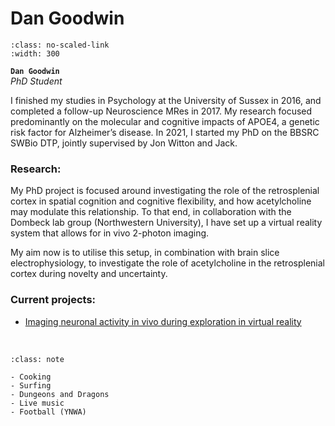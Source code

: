 # Dan Goodwin

```{image} ../../img/members/dangoodwin.jpg 
:class: no-scaled-link
:width: 300
```

**`Dan Goodwin`**  
_PhD Student_  
[<i class="fa-brands fa-linkedin-in fa-lg" style="color:#5a97d8"></i>](https://www.linkedin.com/in/daniel-goodwin-96173421b/?originalSubdomain=uk)
[<i class="fa-solid fa-building-columns" style="color: #d74242;"></i>](http://www.bristol.ac.uk/phys-pharm-neuro/)
[<i class="fa-brands fa-github" style="color: #696969;"></i>]()
[<i class="fa-solid fa-envelope"></i>](mailto:daniel.goodwin@bristol.ac.uk)
<!--[<i class="fa-brands fa-twitter fa-lg" style="color:#2a67cf"></i>]()
[<i class="fa-brands fa-researchgate" style="color: #57dba8;"></i>](https://www.researchgate.com)
[<i class="fa-brands fa-orcid" style="color: #6eee5d;"></i>](https://www.orcid.org)-->

I finished my studies in Psychology at the University of Sussex in 2016, and completed a follow-up Neuroscience MRes in 2017. My research focused predominantly on the molecular and cognitive impacts of APOE4, a genetic risk factor for Alzheimer’s disease. In 2021, I started my PhD on the BBSRC SWBio DTP, jointly supervised by Jon Witton and Jack.

### Research:
 
My PhD project is focused around investigating the role of the retrosplenial cortex in spatial cognition and cognitive flexibility, and how acetylcholine may modulate this relationship. To that end, in collaboration with the Dombeck lab group (Northwestern University), I have set up a virtual reality system that allows for in vivo 2-photon imaging. 

My aim now is to utilise this setup, in combination with brain slice electrophysiology, to investigate the role of acetylcholine in the retrosplenial cortex during novelty and uncertainty.


### Current projects:

- [Imaging neuronal activity in vivo during exploration in virtual reality](../../projects/vr-2photon)


&nbsp;


```{admonition} Outside of the lab
:class: note

- Cooking
- Surfing
- Dungeons and Dragons
- Live music
- Football (YNWA)


``` 


&nbsp;




